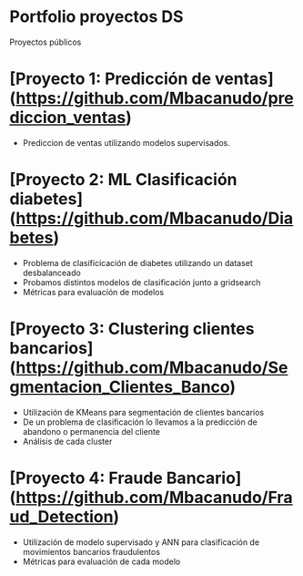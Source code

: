 # Portfolio proyectos DS
Proyectos públicos

# [Proyecto 1: Predicción de ventas] (https://github.com/Mbacanudo/prediccion_ventas)
* Prediccion de ventas utilizando modelos supervisados.

# [Proyecto 2: ML Clasificación diabetes] (https://github.com/Mbacanudo/Diabetes)
* Problema de clasificicación de diabetes utilizando un dataset desbalanceado
* Probamos distintos modelos de clasificación junto a gridsearch
* Métricas para evaluación de modelos

# [Proyecto 3: Clustering clientes bancarios] (https://github.com/Mbacanudo/Segmentacion_Clientes_Banco)
* Utilización de KMeans para segmentación de clientes bancarios
* De un problema de clasificación lo llevamos a la predicción de abandono o permanencia del cliente
* Análisis de cada cluster 

# [Proyecto 4: Fraude Bancario] (https://github.com/Mbacanudo/Fraud_Detection)
* Utilización de modelo supervisado y ANN para clasificación de movimientos bancarios fraudulentos
* Métricas para evaluación de cada modelo
